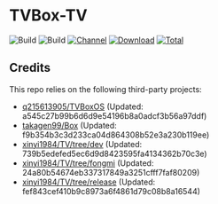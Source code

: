 # TVBox-TV

![Build](https://shields.io/github/actions/workflow/status/xinyi1984/TVBox-TV/TV.yml?branch=master&logo=github&label=Build)
![Build](https://shields.io/github/actions/workflow/status/xinyi1984/TVBox-TV/TVBox.yml?branch=master&logo=github&label=Build)
[![Channel](https://img.shields.io/badge/Follow-Telegram-blue.svg?logo=telegram)](https://t.me/klbot)
[![Download](https://img.shields.io/github/v/release/xinyi1984/TVBox-TV?color=orange&logoColor=orange&label=Download&logo=DocuSign)](https://github.com/xinyi1984/TVBox-TV/releases/latest) 
[![Total](https://shields.io/github/downloads/xinyi1984/TVBox-TV/total?logo=Bookmeter&label=Counts&logoColor=yellow&color=yellow)](https://github.com/xinyi1984/TVBox-TV/releases)

## Credits
This repo relies on the following third-party projects:
- [q215613905/TVBoxOS](https://github.com/q215613905/TVBoxOS) (Updated: a545c27b99b6d6d9e54196b8a0adcf3b56a97ddf)
- [takagen99/Box](https://github.com/takagen99/Box) (Updated: f9b354b3c3d233ca04d864308b52e3a230b119ee)
- [xinyi1984/TV/tree/dev](https://github.com/xinyi1984/TV/tree/dev) (Updated: 739b5edefed5ec6d9d8423595fa4134362b70c3e)
- [xinyi1984/TV/tree/fongmi](https://github.com/xinyi1984/TV/tree/fongmi) (Updated: 24a80b54674eb337317849a3251cfff7faf80209)
- [xinyi1984/TV/tree/release](https://github.com/xinyi1984/TV/tree/release) (Updated: fef843cef410b9c8973a6f4861d79c08b8a16544)
